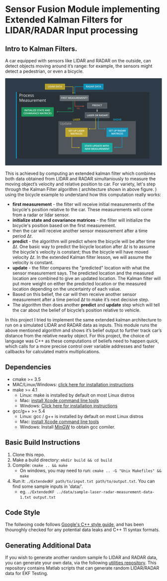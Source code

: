 # Sensor Fusion Module implementing Extended Kalman Filters for LIDAR/RADAR Input processing

## Intro to Kalman Filters.

A car equipped with sensors like LIDAR and RADAR on the outside, can detect objects moving around it’s range: for example, the sensors might detect a pedestrian, or even a bicycle. 



<img src="kalman-filter-map.png">



This is achieved by computing an extended kalman filter which combines both data obtained from LIDAR and RADAR simultaniously to measure the moving object’s velocity and relative position to car. For variety, let's step through the Kalman Filter algorithm ( architecture shown in above figure. ) using the bicycle example to understand how this computation really works:

- **first measurement** - the filter will receive initial measurements of the bicycle's position relative to the car. These measurements will come from a radar or lidar sensor.
- **initialize state and covariance matrices** - the filter will initialize the bicycle's position based on the first measurement.
- then the car will receive another sensor measurement after a time period Δ*t*.
- **predict** - the algorithm will predict where the bicycle will be after time Δ*t*. One basic way to predict the bicycle location after Δ*t* is to assume the bicycle's velocity is constant; thus the bicycle will have moved velocity Δ*t*. In the extended Kalman filter lesson, we will assume the velocity is constant.
- **update** - the filter compares the "predicted" location with what the sensor measurement says. The predicted location and the measured location are combined to give an updated location. The Kalman filter will put more weight on either the predicted location or the measured location depending on the uncertainty of each value.
- Based on this belief, the car will then receive another sensor measurement after a time period Δ*t* to make it’s next decisive step. 
- The algorithm then does another **predict** and **update** step which will tell the car about the belief of bicycle’s position relative to vehicle.

In this project I tried to implement the same extended kalman architecture to run on a simulated LIDAR and RADAR data as inputs. This module runs the above mentioned algorithm and shows it’s belief output to further track car’s distance from the relative nearby object. For this project, the choice of language was C++ as these computations of beliefs need to happen quick, which calls for a more precise control over variable addresses and faster callbacks for calculated matrix multiplications.  

## Dependencies

* cmake >= 3.5
 * MAC/Linux/Windows: [click here for installation instructions](https://cmake.org/install/)
* make >= 4.1
  * Linux: make is installed by default on most Linux distros
  * Mac: [install Xcode command line tools](https://developer.apple.com/xcode/features/)
  * Windows: [Click here for installation instructions](http://gnuwin32.sourceforge.net/packages/make.htm)
* gcc/g++ >= 5.4
  * Linux: gcc / g++ is installed by default on most Linux distros
  * Mac: [install Xcode command line tools](https://developer.apple.com/xcode/features/)
  * Windows: Install [MinGW](http://www.mingw.org/) to obtain gcc comiler.

## Basic Build Instructions

1. Clone this repo.
2. Make a build directory: `mkdir build && cd build`
3. Compile: `cmake .. && make` 
   * On windows, you may need to run: `cmake .. -G "Unix Makefiles" && make`
4. Run it: `./ExtendedKF path/to/input.txt path/to/output.txt`. You can find
   some sample inputs in 'data/'.
    - eg. `./ExtendedKF ../data/sample-laser-radar-measurement-data-1.txt output.txt`

## Code Style

The follwoing code follows [Google's C++ style guide](https://google.github.io/styleguide/cppguide.html), and has been thouroghly checked for any potential data leaks and C++ 11 syntax formats.

## Generating Additional Data

If you wish to generate another random sample fo LIDAR and RADAR data, you can generate your own data, via the following [utilities repository](https://github.com/udacity/CarND-Mercedes-SF-Utilities). This repository contains Matlab scripts that can generate random LIDAR/RADAR data for EKF Testing.

